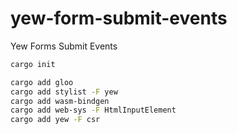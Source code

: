 # yew-form-submit-events
Yew Forms Submit Events

```sh
cargo init

cargo add gloo
cargo add stylist -F yew
cargo add wasm-bindgen
cargo add web-sys -F HtmlInputElement
cargo add yew -F csr
```